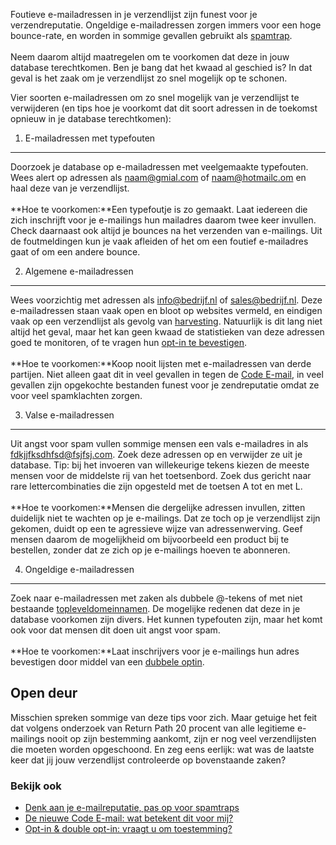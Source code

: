 Foutieve e-mailadressen in je verzendlijst zijn funest voor je
verzendreputatie. Ongeldige e-mailadressen zorgen immers voor een hoge
bounce-rate, en worden in sommige gevallen gebruikt als
[spamtrap](http://www.copernica.com/nl/over-ons/nieuws/denk-aan-je-e-mailreputatie-pas-op-voor-spamtraps).
\
 \
 Neem daarom altijd maatregelen om te voorkomen dat deze in jouw
database terechtkomen. Ben je bang dat het kwaad al geschied is? In dat
geval is het zaak om je verzendlijst zo snel mogelijk op te schonen.

Vier soorten e-mailadressen om zo snel mogelijk van je verzendlijst te
verwijderen (en tips hoe je voorkomt dat dit soort adressen in de
toekomst opnieuw in je database terechtkomen):

1. E-mailadressen met typefouten
--------------------------------

Doorzoek je database op e-mailadressen met veelgemaakte typefouten. Wees
alert op adressen als naam@gmial.com of naam@hotmailc.om en haal deze
van je verzendlijst. \
 \
 **Hoe te voorkomen:**Een typefoutje is zo gemaakt. Laat iedereen die
zich inschrijft voor je e-mailings hun mailadres daarom twee keer
invullen. Check daarnaast ook altijd je bounces na het verzenden van
e-mailings. Uit de foutmeldingen kun je vaak afleiden of het om een
foutief e-mailadres gaat of om een andere bounce.

2. Algemene e-mailadressen
--------------------------

Wees voorzichtig met adressen als info@bedrijf.nl of sales@bedrijf.nl.
Deze e-mailadressen staan vaak open en bloot op websites vermeld, en
eindigen vaak op een verzendlijst als gevolg van
[harvesting](http://en.wikipedia.org/wiki/Email_address_harvesting).
Natuurlijk is dit lang niet altijd het geval, maar het kan geen kwaad de
statistieken van deze adressen goed te monitoren, of te vragen hun
[opt-in te
bevestigen](http://www.copernica.com/nl/over-ons/nieuws/denk-aan-je-e-mailreputatie-pas-op-voor-spamtraps). 
\
 \
 **Hoe te voorkomen:**Koop nooit lijsten met e-mailadressen van derde
partijen. Niet alleen gaat dit in veel gevallen in tegen de [Code
E-mail](http://ddma.nl/zelfregulering-wetgeving/nieuwe-code-e-mail-codewoord-transparantie/),
in veel gevallen zijn opgekochte bestanden funest voor je zendreputatie
omdat ze voor veel spamklachten zorgen.

3. Valse e-mailadressen
-----------------------

Uit angst voor spam vullen sommige mensen een vals e-mailadres in als
fdkjjfksdhfsd@fsjfsj.com. Zoek deze adressen op en verwijder ze uit je
database. Tip: bij het invoeren van willekeurige tekens kiezen de meeste
mensen voor de middelste rij van het toetsenbord. Zoek dus gericht naar
rare lettercombinaties die zijn opgesteld met de toetsen A tot en met
L.\
 \
 **Hoe te voorkomen:**Mensen die dergelijke adressen invullen, zitten
duidelijk niet te wachten op je e-mailings. Dat ze toch op je
verzendlijst zijn gekomen, duidt op een te agressieve wijze van
adressenwerving. Geef mensen daarom de mogelijkheid om bijvoorbeeld een
product bij te bestellen, zonder dat ze zich op je e-mailings hoeven te
abonneren.

4. Ongeldige e-mailadressen
---------------------------

Zoek naar e-mailadressen met zaken als dubbele @-tekens of met niet
bestaande
[topleveldomeinnamen](http://en.wikipedia.org/wiki/List_of_Internet_top-level_domains).
De mogelijke redenen dat deze in je database voorkomen zijn divers. Het
kunnen typefouten zijn, maar het komt ook voor dat mensen dit doen uit
angst voor spam. \
 \
 **Hoe te voorkomen:**Laat inschrijvers voor je e-mailings hun adres
bevestigen door middel van een [dubbele
optin](http://www.copernica.com/nl/over-ons/nieuws/opt-in-double-opt-in-vraagt-u-om-toestemming).

Open deur
---------

Misschien spreken sommige van deze tips voor zich. Maar getuige het feit
dat volgens onderzoek van Return Path 20 procent van alle legitieme
e-mailings nooit op zijn bestemming aankomt, zijn er nog veel
verzendlijsten die moeten worden opgeschoond. En zeg eens eerlijk: wat
was de laatste keer dat jij jouw verzendlijst controleerde op
bovenstaande zaken?

### Bekijk ook

-   [Denk aan je e-mailreputatie, pas op voor
    spamtraps](http://www.copernica.com/nl/over-ons/nieuws/denk-aan-je-e-mailreputatie-pas-op-voor-spamtraps "Denk aan je e-mailreputatie, pas op voor spamtraps")
-   [De nieuwe Code E-mail: wat betekent dit voor
    mij?](http://www.copernica.com/nl/over-ons/nieuws/de-nieuwe-code-e-mail-wat-betekent-dit-voor-mij)
-   [Opt-in & double opt-in: vraagt u om
    toestemming?](http://www.copernica.com/nl/over-ons/nieuws/opt-in-double-opt-in-vraagt-u-om-toestemming "Opt-in & double opt-in: vraagt u om toestemming?")


